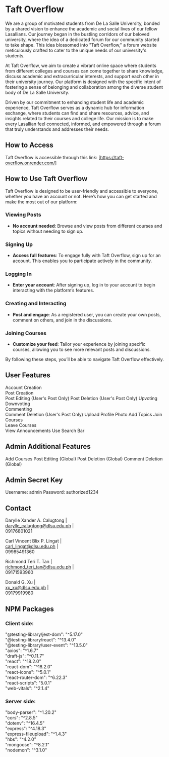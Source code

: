 # Taft Overflow

We are a group of motivated students from De La Salle University, bonded by a shared vision to enhance the academic and social lives of our fellow Lasallians. Our journey began in the bustling corridors of our beloved university, where the idea of a dedicated forum for our community started to take shape. This idea blossomed into "Taft Overflow," a forum website meticulously crafted to cater to the unique needs of our university's students.

At Taft Overflow, we aim to create a vibrant online space where students from different colleges and courses can come together to share knowledge, discuss academic and extracurricular interests, and support each other in their university journey. Our platform is designed with the specific intent of fostering a sense of belonging and collaboration among the diverse student body of De La Salle University.

Driven by our commitment to enhancing student life and academic experience, Taft Overflow serves as a dynamic hub for information exchange, where students can find and share resources, advice, and insights related to their courses and college life. Our mission is to make every Lasallian feel connected, informed, and empowered through a forum that truly understands and addresses their needs.

## How to Access
Taft Overflow is accessible through this link: [https://taft-overflow.onrender.com/]

## How to Use Taft Overflow

Taft Overflow is designed to be user-friendly and accessible to everyone, whether you have an account or not. Here’s how you can get started and make the most out of our platform:

### Viewing Posts
- **No account needed**: Browse and view posts from different courses and topics without needing to sign up.

### Signing Up
- **Access full features**: To engage fully with Taft Overflow, sign up for an account. This enables you to participate actively in the community.

### Logging In
- **Enter your account**: After signing up, log in to your account to begin interacting with the platform’s features.

### Creating and Interacting
- **Post and engage**: As a registered user, you can create your own posts, comment on others, and join in the discussions.

### Joining Courses
- **Customize your feed**: Tailor your experience by joining specific courses, allowing you to see more relevant posts and discussions.

By following these steps, you’ll be able to navigate Taft Overflow effectively.

## User Features
Account Creation  
Post Creation  
Post Editing (User's Post Only) 
Post Deletion (User's Post Only) 
Upvoting  
Downvoting  
Commenting  
Comment Deletion (User's Post Only) 
Upload Profile Photo
Add Topics
Join Courses  
Leave Courses  
View Announcements
Use Search Bar

## Admin Additional Features
Add Courses
Post Editing (Global)
Post Deletion (Global)
Comment Deletion (Global)

## Admin Secret Key
Username: admin
Password: authorized1234


## Contact
Darylle Xander A. Calugtong |  
darylle_calugtong@dlsu.edu.ph |  
09176801021  

Carl Vincent Blix P. Lingat |  
carl_lingat@dlsu.edu.ph |  
09985491360  

Richmond Teri T. Tan |  
richmond_teri_tan@dlsu.edu.ph |  
09171593960  

Donald G. Xu |  
xu_xu@dlsu.edu.ph |  
09179919980  

## NPM Packages  
### Client side:  
"@testing-library/jest-dom": "^5.17.0"  
"@testing-library/react": "^13.4.0"  
"@testing-library/user-event": "^13.5.0"  
"axios": "^1.6.7"  
"draft-js": "^0.11.7"  
"react": "^18.2.0"  
"react-dom": "^18.2.0"  
"react-icons": "^5.0.1"  
"react-router-dom": "^6.22.3"  
"react-scripts": "5.0.1"  
"web-vitals": "^2.1.4"  
### Server side:  
"body-parser": "^1.20.2"  
"cors": "^2.8.5"  
"dotenv": "^16.4.5"  
"express": "^4.18.3"  
"express-fileupload": "^1.4.3"  
"hbs": "^4.2.0"  
"mongoose": "^8.2.1"  
"nodemon": "^3.1.0"  

